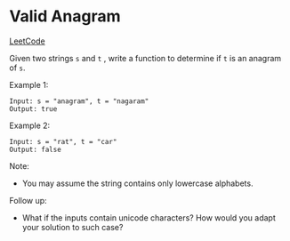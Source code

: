 # Valid Anagram
[LeetCode](https://leetcode.com/problems/valid-anagram/description/)

Given two strings `s` and `t` , write a function to determine if `t` is an anagram of `s`.

Example 1:
```
Input: s = "anagram", t = "nagaram"
Output: true
```

Example 2:
```
Input: s = "rat", t = "car"
Output: false
```

Note:
- You may assume the string contains only lowercase alphabets.

Follow up:
- What if the inputs contain unicode characters? How would you adapt your solution to such case?

